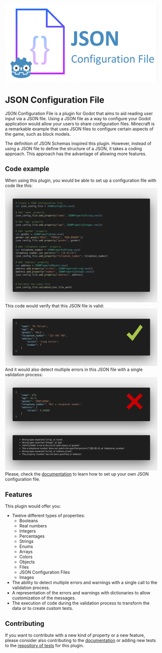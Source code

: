 ![JSON Configuration File Banner](./doc/images/json_configuration_file_banner.png)

# JSON Configuration File

JSON Configuration File is a plugin for Godot that aims to aid reading user input via a JSON file. Using a JSON file as a way to configure your Godot application would allow your users to share configuration files. Minecraft is a remarkable example that uses JSON files to configure certain aspects of the game, such as block models.

The definition of JSON Schemas inspired this plugin. However, instead of using a JSON file to define the structure of a JSON, it takes a coding approach. This approach has the advantage of allowing more features.

## Code example

When using this plugin, you would be able to set up a configuration file with code like this:
![Code example](./doc/images/code_example.png)
This code would verify that this JSON file is valid:
![Valid JSON](./doc/images/valid_json.png)
And it would also detect multiple errors in this JSON file with a single validation process:
![Incorrect JSON](./doc/images/incorrect_json.png)
Please, check the [documentation](./doc/README.md) to learn how to set up your own JSON configuration file.

## Features

This plugin would offer you:
- Twelve different types of properties:
    - Booleans
    - Real numbers
    - Integers
    - Percentages
    - Strings
    - Enums
    - Arrays
    - Colors
    - Objects
    - Files
    - JSON Configuration Files
    - Images
- The ability to detect multiple errors and warnings with a single call to the validation process.
- A representation of the errors and warnings with dictionaries to allow customization of the messages.
- The execution of code during the validation process to transform the data or to create custom tests.

## Contributing

If you want to contribute with a new kind of property or a new feature, please consider also contributing to the [documentation](./doc/README.md) or adding new tests to the [repository of tests](https://github.com/98teg/JSONConfigFileTests) for this plugin.
